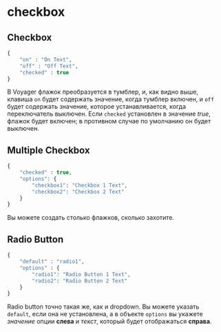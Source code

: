 # checkbox

## Checkbox

```php
{
    "on" : "On Text",
    "off" : "Off Text",
    "checked" : true
}
```

В Voyager флажок преобразуется в тумблер, и, как видно выше, клавиша `on` будет содержать значение, когда тумблер включен, и `off` будет содержать значение, которое устанавливается, когда переключатель выключен. Если `checked` установлен в значение _true_, флажок будет включен; в противном случае по умолчанию он будет выключен.

## Multiple Checkbox

```php
{
    "checked" : true,
    "options": {
        "checkbox1": "Checkbox 1 Text",
        "checkbox2": "Checkbox 2 Text"
    }
}
```

Вы можете создать столько флажков, сколько захотите.

## Radio Button

```php
{
    "default" : "radio1",
    "options" : {
        "radio1": "Radio Button 1 Text",
        "radio2": "Radio Button 2 Text"
    }
}
```

Radio button точно такая же, как и dropdown. Вы можете указать `default`, если она не установлена, а в объекте `options` вы укажете _значение_ опции **слева** и _текст_, который будет отображаться **справа**.

